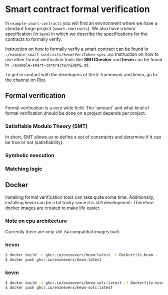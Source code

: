 # Smart contract formal verification

In `example-smart-contracts` you will find an environment where we have a standard forge project (`smart-contracts`). We also have a kevm specification (in `kevm`) in which we describe the specifications for the contracts to formally verify.

Instruction on how to formally verify a smart contract can be found in `./example-smart-contracts/kevm/VeriToken-spec.md`.
Instruction on how to use other formal verification tools like **SMTChecker** and **hevm** can be found in `./example-smart-contracts/README.md`.

To get in contact with the developers of the k-framework and kevm, go to the channel on [Riot](https://riot.im/app/#/room/#k:matrix.org).

## Formal verification

Formal verification is a very wide field. The 'amount' and what kind of formal verification should be done on a project depends per project.

### Satisfiable Modulo Theory (SMT)
In short, SMT allows us to define a set of constraints and determine if it can be true or not (satisfiability).

### Symbolic execution

### Matching logic

## Docker

Installing formal verification tools can take quite some time. Additionally, installing kevm can be a bit tricky since it is still development. Therefore docker images are created to make life easier.

### Note on cpu architecture

Currently there are only `x86_64` compatibal images built.

### hevm
```bash
$ docker build -t ghcr.io/enzoevers/hevm:latest -f Dockerfile.hevm .
$ docker push ghcr.io/enzoevers/hevm:latest
```

### kevm
```bash
$ docker build -t ghcr.io/enzoevers/kevm-solc:latest -f Dockerfile.kevm .
$ docker push ghcr.io/enzoevers/kevm-solc:latest
```
